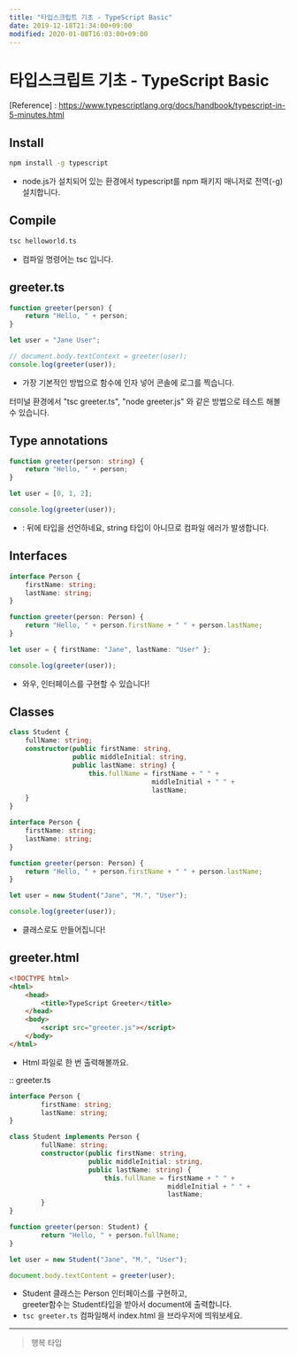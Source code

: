 ```yaml
---
title: "타입스크립트 기초 - TypeScript Basic"
date: 2019-12-18T21:34:00+09:00
modified: 2020-01-08T16:03:00+09:00
---
```


# 타입스크립트 기초 - TypeScript Basic

[Reference] : <https://www.typescriptlang.org/docs/handbook/typescript-in-5-minutes.html>

## Install

```bash
npm install -g typescript
```

- node.js가 설치되어 있는 환경에서 typescript를 npm 패키지 매니저로 전역(-g) 설치합니다.

## Compile

```bash
tsc helloworld.ts
```

- 컴파일 명령어는 tsc 입니다.

## greeter.ts

```ts
function greeter(person) {
	return "Hello, " + person;
}

let user = "Jane User";

// document.body.textContext = greeter(user);
console.log(greeter(user));
```

- 가장 기본적인 방법으로 함수에 인자 넣어 콘솔에 로그를 찍습니다.

터미널 환경에서 "tsc greeter.ts", "node greeter.js" 와 같은 방법으로 테스트 해볼 수 있습니다.

## Type annotations

```ts
function greeter(person: string) {
	return "Hello, " + person;
}

let user = [0, 1, 2];

console.log(greeter(user));
```

- : 뒤에 타입을 선언하네요, string 타입이 아니므로 컴파일 에러가 발생합니다.

## Interfaces

```ts
interface Person {
	firstName: string;
	lastName: string;
}

function greeter(person: Person) {
	return "Hello, " + person.firstName + " " + person.lastName;
}

let user = { firstName: "Jane", lastName: "User" };

console.log(greeter(user));
```

- 와우, 인터페이스를 구현할 수 있습니다!

## Classes

```ts
class Student {
	fullName: string;
	constructor(public firstName: string,
				public middleInitial: string,
				public lastName: string) {
					this.fullName = firstName + " " +
									middleInitial + " " +
									lastName;
	}
}

interface Person {
	firstName: string;
	lastName: string;
}

function greeter(person: Person) {
	return "Hello, " + person.firstName + " " + person.lastName;
}

let user = new Student("Jane", "M.", "User");

console.log(greeter(user));
```

- 클래스로도 만들어집니다!

## greeter.html

```html
<!DOCTYPE html>
<html>
	<head>
		<title>TypeScript Greeter</title>
	</head>
	<body>
		<script src="greeter.js"></script>
	</body>
</html>
```

- Html 파일로 한 번 출력해볼까요.

:: greeter.ts

```ts
interface Person {
        firstName: string;
        lastName: string;
}

class Student implements Person {
        fullName: string;
        constructor(public firstName: string, 
					public middleInitial: string,
					public lastName: string) {
        				this.fullName = firstName + " " +
										middleInitial + " " +
										lastName;
        }
}

function greeter(person: Student) {
        return "Hello, " + person.fullName;
}

let user = new Student("Jane", "M.", "User");

document.body.textContent = greeter(user);
```

- Student 클래스는 Person 인터페이스를 구현하고,  
	greeter함수는 Student타입을 받아서 document에 출력합니다.
- ```tsc greeter.ts``` 컴파일해서 index.html 을 브라우저에 띄워보세요.

---

> 행복 타입
